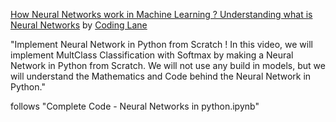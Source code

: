[How Neural Networks work in Machine Learning ? Understanding what is Neural Networks](https://www.youtube.com/watch?v=vtx1iwmOx10&list=PLuhqtP7jdD8CftMk831qdE8BlIteSaNzD&index=7&pp=iAQB) by [Coding Lane](https://www.youtube.com/@CodingLane)

"Implement Neural Network in Python from Scratch ! In this video, we will implement MultClass Classification with Softmax by making a Neural Network in Python from Scratch. We will not use any build in models, but we will understand the Mathematics and Code behind the Neural Network in Python."

follows "Complete Code - Neural Networks in python.ipynb"


